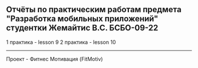 Отчёты по практическим работам предмета "Разработка мобильных приложений" студентки Жемайтис В.С. БСБО-09-22
----------------------------------------------

1 практика - lesson 9
2 практика - lesson 10

----------------------------------------------

Проект - Фитнес Мотивация (FitMotiv)
